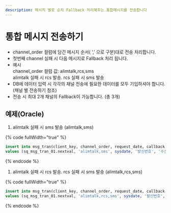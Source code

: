```yaml
---
description: 메시지 별로 순차 Fallback 처리해주는 통합메시지를 전송합니다
---
```


# 통합 메시지 전송하기

* channel\_order 컬럼에 담긴 메시지 순서( ',' 으로 구분)대로 전송 처리합니다.
* 첫번째 channel 실패 시 다음 메시지로 Fallback 처리 됩니다.
* 예시\
  channel\_order 컬럼 값: alimtalk,rcs,sms\
  alimtalk 실패 시 rcs 발송. rcs 실패 시 sms 발송
* DB에 데이터 입력 시 각각의 채널 전송에 필요한 데이터를 모두 기입하셔야 합니다. (채널 별 전송하기 참조)
* 전송 시 최대 2개 채널의 Fallback이 가능합니다. (총 3개)

## 예제(Oracle)

1. alimtalk 실패 시 sms 발송 (alimtalk,sms)

{% code fullWidth="true" %}
```sql
insert into msg_tran(client_key, channel_order, request_date, callback, recipient, kko_msg_type, kko_content, kko_sender_key, kko_template_code, mt_content) 
values (sq_msg_tran_01.nextval, 'alimtalk,sms', sysdate, '발신번호', '수신번호', 'AT', 'alimtalk-AT-nobutton 버튼 없는 알림톡 문자 테스트입니다.', '발신프로필키', '템플릿코드', 'sms 문자 테스트입니다.');
```
{% endcode %}

1. alimtalk 실패 시 rcs 발송. rcs 실패 시 sms 발송 (alimtalk,rcs,sms)

{% code fullWidth="true" %}
```sql
insert into msg_tran(client_key, channel_order, request_date, callback, recipient, kko_msg_type, kko_content, kko_sender_key, kko_template_code, rcs_content, rcs_msgbase_id, rcs_brand_key, mt_content) 
values (sq_msg_tran_01.nextval, 'alimtalk,rcs,sms', sysdate, '발신번호', '수신번호', 'AT', 'alimtalk-AT-nobutton 버튼 없는 알림톡 문자 테스트입니다.', '발신프로필키', '템플릿코드', 'RCS_content입력', 'RCS메시시베이스ID(템플릿코드)', 'RCS브랜드키', 'sms 문자 테스트입니다.(RCS 페일백)');
```
{% endcode %}
